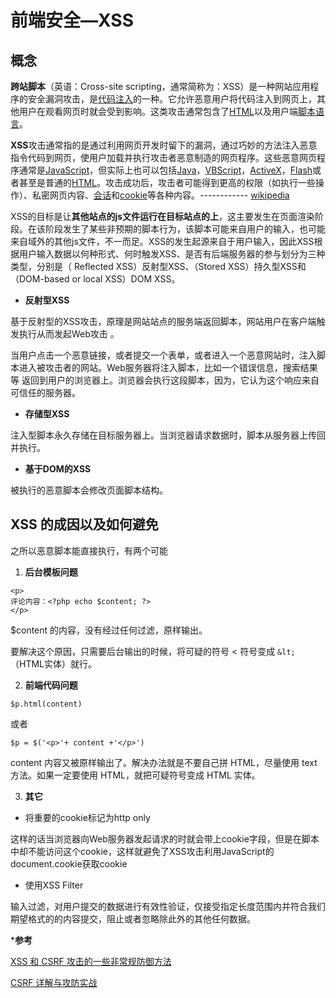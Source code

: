# 前端安全—XSS

## 概念

**跨站脚本**（英语：Cross-site scripting，通常简称为：XSS）是一种网站应用程序的安全漏洞攻击，是[代码注入](https://zh.wikipedia.org/wiki/%E4%BB%A3%E7%A2%BC%E6%B3%A8%E5%85%A5)的一种。它允许恶意用户将代码注入到网页上，其他用户在观看网页时就会受到影响。这类攻击通常包含了[HTML](https://zh.wikipedia.org/wiki/HTML)以及用户端[脚本语言](https://zh.wikipedia.org/wiki/%E8%85%B3%E6%9C%AC%E8%AA%9E%E8%A8%80)。

**XSS**攻击通常指的是通过利用网页开发时留下的漏洞，通过巧妙的方法注入恶意指令代码到网页，使用户加载并执行攻击者恶意制造的网页程序。这些恶意网页程序通常是[JavaScript](https://zh.wikipedia.org/wiki/JavaScript)，但实际上也可以包括[Java](https://zh.wikipedia.org/wiki/Java)，[VBScript](https://zh.wikipedia.org/wiki/VBScript)，[ActiveX](https://zh.wikipedia.org/wiki/ActiveX)，[Flash](https://zh.wikipedia.org/wiki/Flash)或者甚至是普通的[HTML](https://zh.wikipedia.org/wiki/HTML)。攻击成功后，攻击者可能得到更高的权限（如执行一些操作）、私密网页内容、[会话](https://zh.wikipedia.org/wiki/%E4%BC%9A%E8%AF%9D)和[cookie](https://zh.wikipedia.org/wiki/Cookie)等各种内容。------------ [wikipedia](https://zh.wikipedia.org/wiki/%E8%B7%A8%E7%B6%B2%E7%AB%99%E6%8C%87%E4%BB%A4%E7%A2%BC)

XSS的目标是让**其他站点的js文件运行在目标站点的上**，这主要发生在页面渲染阶段。在该阶段发生了某些非预期的脚本行为，该脚本可能来自用户的输入，也可能来自域外的其他js文件，不一而足。XSS的发生起源来自于用户输入，因此XSS根据用户输入数据以何种形式、何时触发XSS、是否有后端服务器的参与划分为三种类型，分别是（ Reflected XSS）反射型XSS、（Stored XSS）持久型XSS和（DOM-based or local XSS）DOM XSS。

- **反射型XSS**

基于反射型的XSS攻击，原理是网站站点的服务端返回脚本，网站用户在客户端触发执行从而发起Web攻击 。

当用户点击一个恶意链接，或者提交一个表单，或者进入一个恶意网站时，注入脚本进入被攻击者的网站。Web服务器将注入脚本，比如一个错误信息，搜索结果等 返回到用户的浏览器上。浏览器会执行这段脚本，因为，它认为这个响应来自可信任的服务器。

- **存储型XSS**

注入型脚本永久存储在目标服务器上。当浏览器请求数据时，脚本从服务器上传回并执行。

- **基于DOM的XSS**

被执行的恶意脚本会修改页面脚本结构。





## XSS 的成因以及如何避免

之所以恶意脚本能直接执行，有两个可能

1. **后台模板问题**

```
<p>
评论内容：<?php echo $content; ?>
</p>

```

$content 的内容，没有经过任何过滤，原样输出。

要解决这个原因，只需要后台输出的时候，将可疑的符号 < 符号变成 `&lt;` （HTML实体）就行。

2. **前端代码问题**

```
$p.html(content)
```

或者

```
$p = $('<p>'+ content +'</p>')

```

content 内容又被原样输出了。解决办法就是不要自己拼 HTML，尽量使用 text 方法。如果一定要使用 HTML，就把可疑符号变成 HTML 实体。



3. **其它**

- 将重要的cookie标记为http only

这样的话当浏览器向Web服务器发起请求的时就会带上cookie字段，但是在脚本中却不能访问这个cookie，这样就避免了XSS攻击利用JavaScript的document.cookie获取cookie

- 使用XSS Filter

输入过滤，对用户提交的数据进行有效性验证，仅接受指定长度范围内并符合我们期望格式的的内容提交，阻止或者忽略除此外的其他任何数据。



***参考**

[XSS 和 CSRF 攻击的一些非常规防御方法](http://www.imooc.com/article/18069)

[CSRF 详解与攻防实战](http://www.tuicool.com/articles/Z3eYraY)